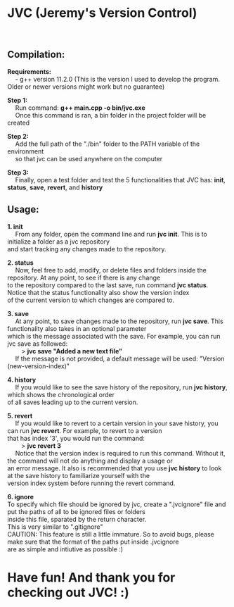 <h1>JVC (Jeremy's Version Control)</h1>
<br>

<h2>Compilation:</h2>

<b>Requirements:</b> <br>
&emsp; - g++ version 11.2.0 (This is the version I used to develop the program. Older or newer versions might work but no guarantee)

<b>Step 1:</b><br>
&emsp; Run command: <b>g++ main.cpp -o bin/jvc.exe</b><br>
&emsp; Once this command is ran, a bin folder in the project folder will be created<br>

<b>Step 2:</b><br>
&emsp; Add the full path of the "./bin" folder to the PATH variable of the environment <br>
&emsp; so that jvc can be used anywhere on the computer <br>

<b>Step 3:</b><br>
&emsp; Finally, open a test folder and test the 5 functionalities that JVC has: <b>init</b>, <b>status</b>, <b>save</b>, <b>revert</b>, and <b>history</b><br>


<h2>Usage:</h2>

<b> 1. init </b><br>
&emsp; From any folder, open the command line and run <b>jvc init</b>. This is to initialize a folder as a jvc repository <br>
and start tracking any changes made to the repository.<br>

<b> 2. status </b><br>
&emsp; Now, feel free to add, modify, or delete files and folders inside the repository. At any point, to see if there is any change <br>
to the repository compared to the last save, run command <b>jvc status</b>. Notice that the status functionality also show the version index<br>
of the current version to which changes are compared to.<br>

<b> 3. save </b><br>
&emsp; At any point, to save changes made to the repository, run <b>jvc save</b>. This functionality also takes in an optional parameter <br>
which is the message associated with the save. For example, you can run jvc save as followed: <br>
&emsp;&emsp; > <b>jvc save "Added a new text file"</b> <br>
&emsp; If the message is not provided, a default message will be used: "Version (new-version-index)"<br>

<b> 4. history </b><br>
&emsp; If you would like to see the save history of the repository, run <b>jvc history</b>, which shows the chronological order<br>
of all saves leading up to the current version. <br>

<b> 5. revert </b><br>
&emsp; If you would like to revert to a certain version in your save history, you can run <b>jvc revert</b>. For example, to revert to a version<br>
that has index '3', you would run the command:<br>
&emsp;&emsp; > <b>jvc revert 3 </b> <br>
&emsp; Notice that the version index is required to run this command. Without it, the command will not do anything and display a usage or <br>
an error message. It also is recommended that you use <b>jvc history</b> to look at the save history to familiarize yourself with the<br>
version index system before running the revert command.


<b> 6. ignore </b><br>
To specify which file should be ignored by jvc, create a ".jvcignore" file and put the paths of all to be ignored files or folders <br>
inside this file, sparated by the return character. <br>
This is very similar to ".gitignore"<br>
CAUTION: This feature is still a little immature. So to avoid bugs, please make sure that the format of the paths put inside .jvcignore <br>
are as simple and intiutive as possible :) <br>


<h1> Have fun! And thank you for checking out JVC! :)</h1>
